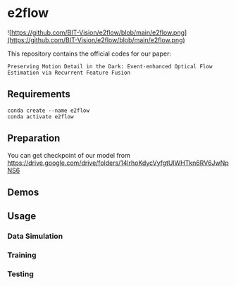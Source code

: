 # e2flow

![https://github.com/BIT-Vision/e2flow/blob/main/e2flow.png](https://github.com/BIT-Vision/e2flow/blob/main/e2flow.png)

This repository contains the official codes for our paper:

```Preserving Motion Detail in the Dark: Event-enhanced Optical Flow Estimation via Recurrent Feature Fusion```


## Requirements

```
conda create --name e2flow
conda activate e2flow
```


## Preparation

You can get checkpoint of our model from https://drive.google.com/drive/folders/14lrhoKdycVyfgtUlWHTkn6RV6JwNpNS6


## Demos

## Usage

### Data Simulation

### Training

### Testing
